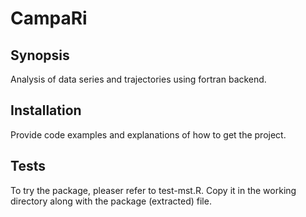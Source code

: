 # CampaRi

## Synopsis
Analysis of data series and trajectories using fortran backend.

## Installation
Provide code examples and explanations of how to get the project.

## Tests
To try the package, pleaser refer to test-mst.R. Copy it in the working directory along with the package (extracted) file.

